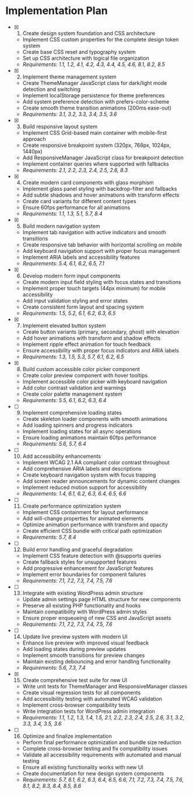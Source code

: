 # Implementation Plan

- [x] 1. Create design system foundation and CSS architecture

  - Implement CSS custom properties for the complete design token system
  - Create base CSS reset and typography system
  - Set up CSS architecture with logical file organization
  - _Requirements: 1.1, 1.2, 4.1, 4.2, 4.3, 4.4, 4.5, 4.6, 8.1, 8.2, 8.5_

- [x] 2. Implement theme management system

  - Create ThemeManager JavaScript class for dark/light mode detection and switching
  - Implement localStorage persistence for theme preferences
  - Add system preference detection with prefers-color-scheme
  - Create smooth theme transition animations (200ms ease-out)
  - _Requirements: 3.1, 3.2, 3.3, 3.4, 3.5, 3.6_

- [x] 3. Build responsive layout system

  - Implement CSS Grid-based main container with mobile-first approach
  - Create responsive breakpoint system (320px, 768px, 1024px, 1440px)
  - Add ResponsiveManager JavaScript class for breakpoint detection
  - Implement container queries where supported with fallbacks
  - _Requirements: 2.1, 2.2, 2.3, 2.4, 2.5, 2.6, 8.3_

- [x] 4. Create modern card components with glass morphism

  - Implement glass panel styling with backdrop-filter and fallbacks
  - Add subtle shadows and hover animations with transform effects
  - Create card variants for different content types
  - Ensure 60fps performance for all animations
  - _Requirements: 1.1, 1.3, 5.1, 5.7, 8.4_

- [x] 5. Build modern navigation system

  - Implement tab navigation with active indicators and smooth transitions
  - Create responsive tab behavior with horizontal scrolling on mobile
  - Add keyboard navigation support with proper focus management
  - Implement ARIA labels and accessibility features
  - _Requirements: 5.4, 6.1, 6.2, 6.5, 7.1_

- [x] 6. Develop modern form input components

  - Create modern input field styling with focus states and transitions
  - Implement proper touch targets (44px minimum) for mobile accessibility
  - Add input validation styling and error states
  - Create consistent form layout and spacing system
  - _Requirements: 1.5, 5.2, 6.1, 6.2, 6.3, 6.5_

- [x] 7. Implement elevated button system

  - Create button variants (primary, secondary, ghost) with elevation
  - Add hover animations with transform and shadow effects
  - Implement ripple effect animation for touch feedback
  - Ensure accessibility with proper focus indicators and ARIA labels
  - _Requirements: 1.3, 1.5, 5.3, 5.7, 6.1, 6.2, 6.5_

- [x] 8. Build custom accessible color picker component

  - Create color preview component with hover tooltips
  - Implement accessible color picker with keyboard navigation
  - Add color contrast validation and warnings
  - Create color palette management system
  - _Requirements: 5.5, 6.1, 6.2, 6.3, 6.4_

- [ ] 9. Implement comprehensive loading states

  - Create skeleton loader components with smooth animations
  - Add loading spinners and progress indicators
  - Implement loading states for all async operations
  - Ensure loading animations maintain 60fps performance
  - _Requirements: 5.6, 5.7, 6.4_

- [ ] 10. Add accessibility enhancements

  - Implement WCAG 2.1 AA compliant color contrast throughout
  - Add comprehensive ARIA labels and descriptions
  - Create keyboard navigation system with focus trapping
  - Add screen reader announcements for dynamic content changes
  - Implement reduced motion support for accessibility
  - _Requirements: 1.4, 6.1, 6.2, 6.3, 6.4, 6.5, 6.6_

- [ ] 11. Create performance optimization system

  - Implement CSS containment for layout performance
  - Add will-change properties for animated elements
  - Optimize animation performance with transform and opacity
  - Create efficient CSS bundle with critical path optimization
  - _Requirements: 5.7, 8.4_

- [ ] 12. Build error handling and graceful degradation

  - Implement CSS feature detection with @supports queries
  - Create fallback styles for unsupported features
  - Add progressive enhancement for JavaScript features
  - Implement error boundaries for component failures
  - _Requirements: 7.1, 7.2, 7.3, 7.4, 7.5, 7.6_

- [ ] 13. Integrate with existing WordPress admin structure

  - Update admin settings page HTML structure for new components
  - Preserve all existing PHP functionality and hooks
  - Maintain compatibility with WordPress admin styles
  - Ensure proper enqueueing of new CSS and JavaScript assets
  - _Requirements: 7.1, 7.2, 7.3, 7.4, 7.5, 7.6_

- [ ] 14. Update live preview system with modern UI

  - Enhance live preview with improved visual feedback
  - Add loading states during preview updates
  - Implement smooth transitions for preview changes
  - Maintain existing debouncing and error handling functionality
  - _Requirements: 5.6, 7.3, 7.4_

- [x] 15. Create comprehensive test suite for new UI

  - Write unit tests for ThemeManager and ResponsiveManager classes
  - Create visual regression tests for all components
  - Add accessibility testing with automated WCAG validation
  - Implement cross-browser compatibility tests
  - Write integration tests for WordPress admin integration
  - _Requirements: 1.1, 1.2, 1.3, 1.4, 1.5, 2.1, 2.2, 2.3, 2.4, 2.5, 2.6, 3.1, 3.2, 3.3, 3.4, 3.5, 3.6_

- [ ] 16. Optimize and finalize implementation
  - Perform final performance optimization and bundle size reduction
  - Complete cross-browser testing and fix compatibility issues
  - Validate all accessibility requirements with automated and manual testing
  - Ensure all existing functionality works with new UI
  - Create documentation for new design system components
  - _Requirements: 5.7, 6.1, 6.2, 6.3, 6.4, 6.5, 6.6, 7.1, 7.2, 7.3, 7.4, 7.5, 7.6, 8.1, 8.2, 8.3, 8.4, 8.5, 8.6_
